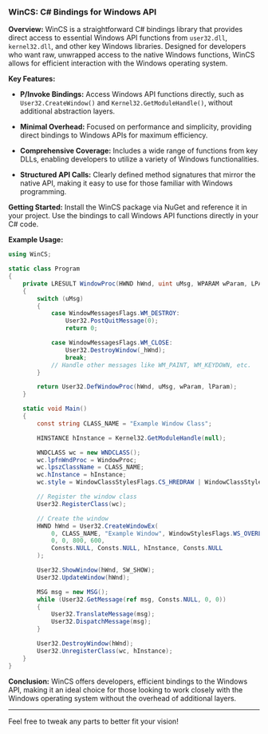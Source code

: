 ### WinCS: C# Bindings for Windows API

**Overview:**
WinCS is a straightforward C# bindings library that provides direct access to essential Windows API functions from `user32.dll`, `kernel32.dll`, and other key Windows libraries. Designed for developers who want raw, unwrapped access to the native Windows functions, WinCS allows for efficient interaction with the Windows operating system.

**Key Features:**

- **P/Invoke Bindings:** Access Windows API functions directly, such as `User32.CreateWindow()` and `Kernel32.GetModuleHandle()`, without additional abstraction layers.

- **Minimal Overhead:** Focused on performance and simplicity, providing direct bindings to Windows APIs for maximum efficiency.

- **Comprehensive Coverage:** Includes a wide range of functions from key DLLs, enabling developers to utilize a variety of Windows functionalities.

- **Structured API Calls:** Clearly defined method signatures that mirror the native API, making it easy to use for those familiar with Windows programming.

**Getting Started:**
Install the WinCS package via NuGet and reference it in your project. Use the bindings to call Windows API functions directly in your C# code.

**Example Usage:**
```csharp
using WinCS;

static class Program
{
    private LRESULT WindowProc(HWND hWnd, uint uMsg, WPARAM wParam, LPARAM lParam)
    {
        switch (uMsg)
        {
            case WindowMessagesFlags.WM_DESTROY:
                User32.PostQuitMessage(0);
                return 0;

            case WindowMessagesFlags.WM_CLOSE:
                User32.DestroyWindow(_hWnd);
                break;
            // Handle other messages like WM_PAINT, WM_KEYDOWN, etc.
        }

        return User32.DefWindowProc(hWnd, uMsg, wParam, lParam);
    }

    static void Main()
    {
        const string CLASS_NAME = "Example Window Class";

        HINSTANCE hInstance = Kernel32.GetModuleHandle(null);

        WNDCLASS wc = new WNDCLASS();
        wc.lpfnWndProc = WindowProc;
        wc.lpszClassName = CLASS_NAME;
        wc.hInstance = hInstance;
        wc.style = WindowClassStylesFlags.CS_HREDRAW | WindowClassStylesFlags.CS_VREDRAW;

        // Register the window class
        User32.RegisterClass(wc);

        // Create the window
        HWND hWnd = User32.CreateWindowEx(
            0, CLASS_NAME, "Example Window", WindowStylesFlags.WS_OVERLAPPEDWINDOW,
            0, 0, 800, 600,
            Consts.NULL, Consts.NULL, hInstance, Consts.NULL
        );

        User32.ShowWindow(hWnd, SW_SHOW);
        User32.UpdateWindow(hWnd);

        MSG msg = new MSG();
        while (User32.GetMessage(ref msg, Consts.NULL, 0, 0))
        {
            User32.TranslateMessage(msg);
            User32.DispatchMessage(msg);
        }

        User32.DestroyWindow(hWnd);
        User32.UnregisterClass(wc, hInstance);
    }
}
```

**Conclusion:**
WinCS offers developers, efficient bindings to the Windows API, making it an ideal choice for those looking to work closely with the Windows operating system without the overhead of additional layers.

--- 

Feel free to tweak any parts to better fit your vision!